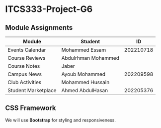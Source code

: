 # ITCS333-Project-G6

## Module Assignments
| Module | Student | ID | 
|---------------------|----------------------|----------------------|
| Events Calendar | Mohammed Essam | 202210718 |
| Course Reviews | Abdulrhman Mohammed |
| Course Notes | Jaber |
| Campus News | Ayoub Mohammed | 202209598 |
| Club Activities | Mohammed Hussain |
| Student Marketplace | Ahmed AbdulHasan | 202205376 |

## CSS Framework
We will use **Bootstrap** for styling and responsiveness.
